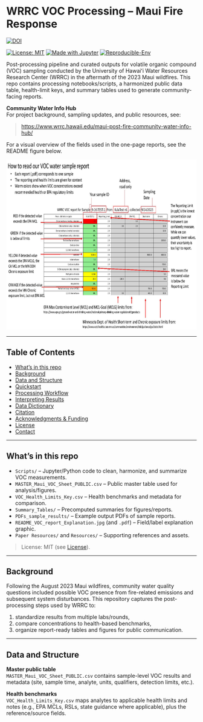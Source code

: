 # WRRC VOC Processing – Maui Fire Response

[![DOI](https://zenodo.org/badge/DOI/10.5281/zenodo.17365218.svg)](https://doi.org/10.5281/zenodo.17365218)


[![License: MIT](https://img.shields.io/badge/License-MIT-green.svg)](#license)
[![Made with Jupyter](https://img.shields.io/badge/Made%20with-Jupyter-orange.svg)]()
[![Reproducible-Env](https://img.shields.io/badge/env-conda-blue.svg)]()

Post-processing pipeline and curated outputs for volatile organic compound (VOC) sampling conducted by the University of Hawaiʻi Water Resources Research Center (WRRC) in the aftermath of the 2023 Maui wildfires. This repo contains processing notebooks/scripts, a harmonized public data table, health-limit keys, and summary tables used to generate community-facing reports.

**Community Water Info Hub**  
For project background, sampling updates, and public resources, see:  
> https://www.wrrc.hawaii.edu/maui-post-fire-community-water-info-hub/
>
> 

For a visual overview of the fields used in the one-page reports, see the README figure below.

<p align="center">
  <img width="900" height="450" src=README_VOC_report_Explanation.jpg>
</p>



---

## Table of Contents
- [What’s in this repo](#whats-in-this-repo)
- [Background](#background)
- [Data and Structure](#data-and-structure)
- [Quickstart](#quickstart)
- [Processing Workflow](#processing-workflow)
- [Interpreting Results](#interpreting-results)
- [Data Dictionary](#data-dictionary)
- [Citation](#citation)
- [Acknowledgments & Funding](#acknowledgments--funding)
- [License](#license)
- [Contact](#contact)

---

## What’s in this repo

- `Scripts/` – Jupyter/Python code to clean, harmonize, and summarize VOC measurements.
- `MASTER_Maui_VOC_Sheet_PUBLIC.csv` – Public master table used for analysis/figures.
- `VOC_Health_Limits_Key.csv` – Health benchmarks and metadata for comparison.
- `Summary_Tables/` – Precomputed summaries for figures/reports.
- `PDFs_sample_results/` – Example output PDFs of sample reports.
- `README_VOC_report_Explanation.jpg` (and `.pdf`) – Field/label explanation graphic.
- `Paper Resources/` and `Resources/` – Supporting references and assets.

> License: MIT (see [License](#license)).

---

## Background

Following the August 2023 Maui wildfires, community water quality questions included possible VOC presence from fire-related emissions and subsequent system disturbances. This repository captures the post-processing steps used by WRRC to:
1) standardize results from multiple labs/rounds,
2) compare concentrations to health-based benchmarks,
3) organize report-ready tables and figures for public communication.

---

## Data and Structure

**Master public table**  
`MASTER_Maui_VOC_Sheet_PUBLIC.csv` contains sample-level VOC results and metadata (site, sample time, analyte, units, qualifiers, detection limits, etc.).  

**Health benchmarks**  
`VOC_Health_Limits_Key.csv` maps analytes to applicable health limits and notes (e.g., EPA MCLs, RSLs, state guidance where applicable), plus the reference/source fields.
